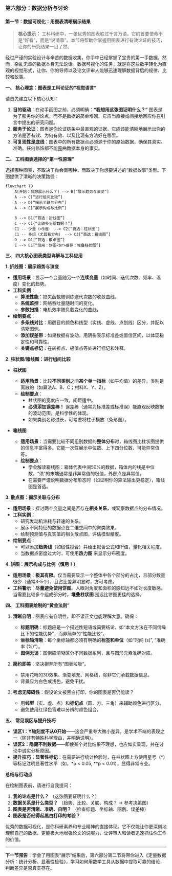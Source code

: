 ### **第六部分：数据分析与讨论**

#### **第一节：数据可视化：用图表清晰展示结果**

> **核心提示：** 工科科研中，一张优秀的图表胜过千言万语。它的首要使命不是“好看”，而是“说清事”。本节将帮助你掌握用图表进行有效论证的技巧，让你的研究结果一目了然。

经过严谨的实验设计与辛苦的数据收集，你手中已经掌握了宝贵的第一手数据。然而，杂乱无章的数据本身无法说话。数据可视化的任务，就是将这些数字转化为直观的视觉形式，让你、你的导师以及论文评审人能够迅速理解数据背后的规律、比较和故事。

**一、 核心理念：图表是工科论证的“视觉语言”**

请首先建立以下核心认知：

1. **目的驱动**：在动手画图之前，必须明确：**“我想用这张图证明什么？”** 图表是为了服务你的论点，而不是数据的简单堆砌。它应当直接或间接地回应你在引言中提出的研究问题。
2. **服务于论证**：图表是你论证链条中最直观的证据。它应该能清晰地展示出你的方法是否有效、为何有效、以及比现有方法好在哪里。
3. **可复现性是底线**：图表中的所有数据点必须源于你的原始数据，确保其真实、准确。任何修饰都不能歪曲数据本身的事实。

**二、 工科图表选择的“第一性原理”**

选择哪种图表，不取决于你会画哪种，而取决于你想要讲述的“数据故事”类型。下图提供了清晰的决策路径：

```mermaid
flowchart TD
    A[开始：我想展示什么？] --> B[“展示趋势与演变”]
    A --> C[“进行组间比较”]
    A --> D[“揭示关联与分布”]
    A --> E[“展示构成与比例”]

    B --> B1[“首选：折线图”]
    C --> C1{“比较多少组数据？”}
    C1 -- 少量（<5组） --> C2[“首选：柱状图”]
    C1 -- 多组（尤其看分布） --> C3[“首选：箱线图”]
    D --> D1[“首选：散点图”]
    E --> E1[“慎用：饼图<br>推荐：堆叠柱状图”]
```

**三、 四大核心图表类型详解与工科应用**

**1. 折线图：展示趋势与演变**

* **适用场景**：显示一个变量随另一个**连续变量**（如时间、迭代次数、频率、温度）变化的趋势。
* **工科实例**：
  * **算法性能**：损失函数随训练迭代次数的收敛曲线。
  * **系统监控**：网络吞吐量随时间的变化。
  * **参数扫描**：电机效率随负载变化的曲线。
* **绘制要点**：
  * **多条线对比**：用醒目的颜色和线型（实线、虚线、点划线）区分，并配以清晰图例。
  * **添加误差带**：如果数据有波动，用阴影表示标准差或置信区间，以体现稳定性和可靠性。
  * **关键点标记**：在转折点、极值点等处进行标记和注释。

**2. 柱状图/箱线图：进行组间比较**

* **柱状图**
  * **适用场景**：比较**不同类别**之间**某个单一指标**（如平均值）的差异。类别是离散的（如算法A、B、C；材料X、Y、Z）。
  * **绘制要点**：
    * 柱状图的宽度应一致，间距适中。
    * **必须添加误差棒！** 误差棒（通常为标准差或标准误）能直观反映数据的波动范围，是科学性的体现。
    * 如果类别名称过长，可考虑将柱子横放（条形图）。

* **箱线图**
  * **适用场景**：当需要比较不同组别数据的**整体分布**时，箱线图比柱状图提供的信息丰富得多。它能一次性展示中位数、上下四分位数、可能异常值等。
  * **绘制要点**：
    * 学会解读箱线图：箱体代表中间50%的数据，箱体内的线是中位数，“须”的末端通常是非异常值的极值，外部点是异常值。
    * 在需要严谨说明数据分布形态时（如证明你的算法输出更稳定），箱线图是首选。

**3. 散点图：揭示关联与分布**

* **适用场景**：探讨两个变量之间是否存在**相关关系**，或观察数据点的分布情况。
* **工科实例**：
  * 研究发动机油耗与转速的关系。
  * 展示不同特征的数据点在二维空间中的聚类效果。
  * 绘制预测值与真实值的相关散点图，评估模型精度。
* **绘制要点**：
  * 可以添加**趋势线**（如线性拟合）并给出拟合公式和R²值，量化相关程度。
  * 当数据点密度过大时，可使用**热力图** 来显示分布密度。

**4. 饼图：展示构成与比例（慎用！）**

* **适用场景**：**极其有限**。仅当需要显示一个整体中各个部分的占比，且部分数量很少（通常3-5个），且占比差异明显时，方可考虑。
* **工科警示**：**尽量避免使用饼图**。人眼对角度和面积的感知远不如对长度敏感。当需要比较多个组成部分时，**堆叠柱状图** 是远比饼图更佳的选择。

**四、 工科图表绘制的“黄金法则”**

1. **清晰自明**：图表应有自明性，即不读正文也能理解大意。确保：
    * **标题明确**：标题应是一个描述性短语或简要结论，如“本文方法在不同信噪比下的性能优势”，而非简单的“性能比较”。
    * **坐标轴清晰**：每个坐标轴都必须有明确的**标签和单位**（如“时间 (s)”, “准确率 (%)”）。
    * **图例无误**：图例应清晰区分不同数据系列，且与图形元素准确对应。

2. **简约即美**：坚决摒弃所有“图表垃圾”。
    * 禁用花哨的3D效果、渐变填充、网格线，除非它们承载数据信息。
    * 背景应为白色或浅色，避免干扰。

3. **考虑无障碍性**：假设论文被黑白打印，你的图表是否仍能读？
    * 用**线型**（实、虚、点）和**标记点**（圆、方、三角）来辅助颜色进行区分。
    * 避免使用红绿色盲难以分辨的颜色组合。

**五、 常见误区与提升技巧**

* **误区1：Y轴刻度不从0开始**——这会严重夸大微小差异，是学术不端的表现之一（除非有特殊科学理由，并明确说明）。
* **误区2：隐藏不利数据**——即使某个对比结果不理想，也应如实呈现，并在讨论中诚实分析原因。
* **提升技巧：显著性标记**：在需要进行统计检验时，在柱状图上方使用星号（*）等标记注明显著性水平（如，*p < 0.05, **p < 0.01），显得非常专业。

**总结与行动点**

在绘制图表前，请进行自我提问：

1. **我的论点是什么？** （这张图要证明什么？）
2. **数据关系是什么类型？** （趋势、比较、关联、构成？ -> 参考决策图）
3. **图表是否清晰、准确、自明？** （检查标题、坐标轴、图例、误差棒）
4. **图表是否经得起黑白打印的考验？**

优秀的数据可视化，是你科研素养和专业精神的直接体现。它不仅能让你更深刻地理解自己的数据，更能极大地增强论文的说服力，让评审人和读者迅速抓住你工作的价值。

---
**下一节预告**：学会了用图表“展示”结果后，第六部分第二节将带你进入《定量数据分析：统计分析、显著性检验》，学习如何用数学工具从数据中提取可靠的结论，判断差异是否真实存在。
